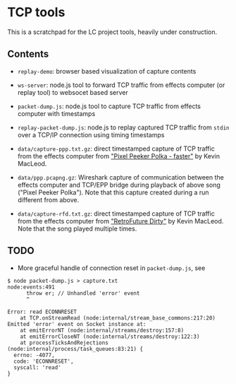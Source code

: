 TCP tools
=========

This is a scratchpad for the LC project tools, heavily under construction.


Contents
--------

  - `replay-demo`: browser based visualization of capture contents
  
  - `ws-server`: node.js tool to forward TCP traffic from effects computer (or replay tool) to
    websocet based server

  - `packet-dump.js`: node.js tool to capture TCP traffic from effects computer with timestamps
  
  - `replay-packet-dump.js`: node.js to replay captured TCP traffic from `stdin` over a TCP/IP
    connection using timing timestamps

  - `data/capture-ppp.txt.gz`: direct timestamped capture of TCP traffic from the effects computer
    from ["Pixel Peeker Polka - faster"](https://www.youtube.com/watch?v=JbspWYbuxgE) by Kevin MacLeod.

  - `data/ppp.pcapng.gz`: Wireshark capture of communication between the effects computer and
    TCP/EPP bridge during playback of above song ("Pixel Peeker Polka"). Note that this capture
    created during a run different from above.

  - `data/capture-rfd.txt.gz`: direct timestamped capture of TCP traffic from the effects computer
    from ["RetroFuture Dirty"](https://www.youtube.com/watch?v=WV8AcJU-_yU) by Kevin MacLeod. Note that
    the song played multiple times.



TODO
----

 - More graceful handle of connection reset in `packet-dump.js`, see

```
$ node packet-dump.js > capture.txt
node:events:491
      throw er; // Unhandled 'error' event
      ^

Error: read ECONNRESET
    at TCP.onStreamRead (node:internal/stream_base_commons:217:20)
Emitted 'error' event on Socket instance at:
    at emitErrorNT (node:internal/streams/destroy:157:8)
    at emitErrorCloseNT (node:internal/streams/destroy:122:3)
    at processTicksAndRejections (node:internal/process/task_queues:83:21) {
  errno: -4077,
  code: 'ECONNRESET',
  syscall: 'read'
}
```
